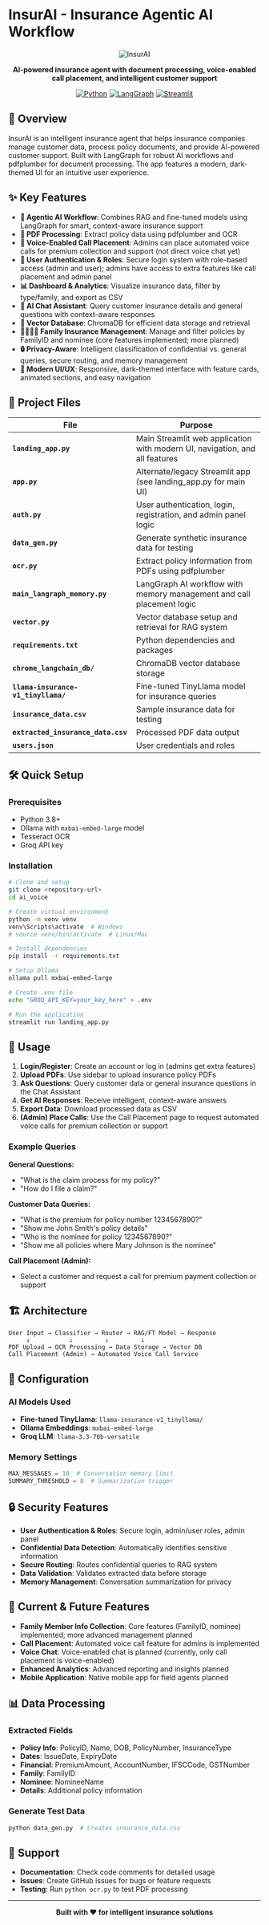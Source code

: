 # InsurAI - Insurance Agentic AI Workflow

<div align="center">

![InsurAI](https://img.shields.io/badge/InsurAI-Insurance%20AI-blue?style=for-the-badge&logo=shield-check)

**AI-powered insurance agent with document processing, voice-enabled call placement, and intelligent customer support**

[![Python](https://img.shields.io/badge/Python-3.8+-blue.svg)](https://www.python.org/downloads/)
[![LangGraph](https://img.shields.io/badge/LangGraph-0.4.8+-green.svg)](https://langchain.com/langgraph/)
[![Streamlit](https://img.shields.io/badge/Streamlit-1.32.0-red.svg)](https://streamlit.io/)

</div>

## 🚀 Overview

InsurAI is an intelligent insurance agent that helps insurance companies manage customer data, process policy documents, and provide AI-powered customer support. Built with LangGraph for robust AI workflows and pdfplumber for document processing. The app features a modern, dark-themed UI for an intuitive user experience.

## ✨ Key Features

- **🤖 Agentic AI Workflow**: Combines RAG and fine-tuned models using LangGraph for smart, context-aware insurance support
- **📄 PDF Processing**: Extract policy data using pdfplumber and OCR
- **🎤 Voice-Enabled Call Placement**: Admins can place automated voice calls for premium collection and support (not direct voice chat yet)
- **🔐 User Authentication & Roles**: Secure login system with role-based access (admin and user); admins have access to extra features like call placement and admin panel
- **📊 Dashboard & Analytics**: Visualize insurance data, filter by type/family, and export as CSV
- **💬 AI Chat Assistant**: Query customer insurance details and general questions with context-aware responses
- **💾 Vector Database**: ChromaDB for efficient data storage and retrieval
- **👨‍👩‍👧‍👦 Family Insurance Management**: Manage and filter policies by FamilyID and nominee (core features implemented; more planned)
- **🔒 Privacy-Aware**: Intelligent classification of confidential vs. general queries, secure routing, and memory management
- **🌙 Modern UI/UX**: Responsive, dark-themed interface with feature cards, animated sections, and easy navigation

## 📁 Project Files

| File | Purpose |
|------|---------|
| **`landing_app.py`** | Main Streamlit web application with modern UI, navigation, and all features |
| **`app.py`** | Alternate/legacy Streamlit app (see landing_app.py for main UI) |
| **`auth.py`** | User authentication, login, registration, and admin panel logic |
| **`data_gen.py`** | Generate synthetic insurance data for testing |
| **`ocr.py`** | Extract policy information from PDFs using pdfplumber |
| **`main_langraph_memory.py`** | LangGraph AI workflow with memory management and call placement logic |
| **`vector.py`** | Vector database setup and retrieval for RAG system |
| **`requirements.txt`** | Python dependencies and packages |
| **`chrome_langchain_db/`** | ChromaDB vector database storage |
| **`llama-insurance-v1_tinyllama/`** | Fine-tuned TinyLlama model for insurance queries |
| **`insurance_data.csv`** | Sample insurance data for testing |
| **`extracted_insurance_data.csv`** | Processed PDF data output |
| **`users.json`** | User credentials and roles |

## 🛠️ Quick Setup

### Prerequisites
- Python 3.8+
- Ollama with `mxbai-embed-large` model
- Tesseract OCR
- Groq API key

### Installation

```bash
# Clone and setup
git clone <repository-url>
cd ai_voice

# Create virtual environment
python -m venv venv
venv\Scripts\activate  # Windows
# source venv/bin/activate  # Linux/Mac

# Install dependencies
pip install -r requirements.txt

# Setup Ollama
ollama pull mxbai-embed-large

# Create .env file
echo "GROQ_API_KEY=your_key_here" > .env

# Run the application
streamlit run landing_app.py
```

## 🚀 Usage

1. **Login/Register**: Create an account or log in (admins get extra features)
2. **Upload PDFs**: Use sidebar to upload insurance policy PDFs
3. **Ask Questions**: Query customer data or general insurance questions in the Chat Assistant
4. **Get AI Responses**: Receive intelligent, context-aware answers
5. **Export Data**: Download processed data as CSV
6. **(Admin) Place Calls**: Use the Call Placement page to request automated voice calls for premium collection or support

### Example Queries

**General Questions:**
- "What is the claim process for my policy?"
- "How do I file a claim?"

**Customer Data Queries:**
- "What is the premium for policy number 1234567890?"
- "Show me John Smith's policy details"
- "Who is the nominee for policy 1234567890?"
- "Show me all policies where Mary Johnson is the nominee"

**Call Placement (Admin):**
- Select a customer and request a call for premium payment collection or support

## 🏗️ Architecture

```
User Input → Classifier → Router → RAG/FT Model → Response
     ↓           ↓         ↓         ↓
PDF Upload → OCR Processing → Data Storage → Vector DB
Call Placement (Admin) → Automated Voice Call Service
```

## 🔧 Configuration

### AI Models Used
- **Fine-tuned TinyLlama**: `llama-insurance-v1_tinyllama/`
- **Ollama Embeddings**: `mxbai-embed-large`
- **Groq LLM**: `llama-3.3-70b-versatile`

### Memory Settings
```python
MAX_MESSAGES = 10  # Conversation memory limit
SUMMARY_THRESHOLD = 8  # Summarization trigger
```

## 🔒 Security Features

- **User Authentication & Roles**: Secure login, admin/user roles, admin panel
- **Confidential Data Detection**: Automatically identifies sensitive information
- **Secure Routing**: Routes confidential queries to RAG system
- **Data Validation**: Validates extracted data before storage
- **Memory Management**: Conversation summarization for privacy

## 🚧 Current & Future Features

- **Family Member Info Collection**: Core features (FamilyID, nominee) implemented; more advanced management planned
- **Call Placement**: Automated voice call feature for admins is implemented
- **Voice Chat**: Voice-enabled chat is planned (currently, only call placement is voice-enabled)
- **Enhanced Analytics**: Advanced reporting and insights planned
- **Mobile Application**: Native mobile app for field agents planned

## 📊 Data Processing

### Extracted Fields
- **Policy Info**: PolicyID, Name, DOB, PolicyNumber, InsuranceType
- **Dates**: IssueDate, ExpiryDate
- **Financial**: PremiumAmount, AccountNumber, IFSCCode, GSTNumber
- **Family**: FamilyID
- **Nominee**: NomineeName
- **Details**: Additional policy information

### Generate Test Data
```bash
python data_gen.py  # Creates insurance_data.csv
```

## 🤝 Support

- **Documentation**: Check code comments for detailed usage
- **Issues**: Create GitHub issues for bugs or feature requests
- **Testing**: Run `python ocr.py` to test PDF processing

---

<div align="center">

**Built with ❤️ for intelligent insurance solutions**

</div> 